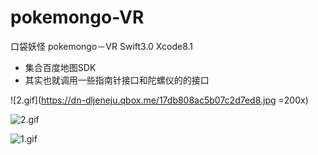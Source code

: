# pokemongo-VR
口袋妖怪 pokemongo－VR Swift3.0  Xcode8.1

- 集合百度地图SDK
- 其实也就调用一些指南针接口和陀螺仪的的接口


![2.gif](https://dn-dljeneju.qbox.me/17db808ac5b07c2d7ed8.jpg =200x)

![2.gif](https://dn-dljeneju.qbox.me/323bc7cde945209d1677.gif)

![1.gif](https://dn-dljeneju.qbox.me/1d3d83f0bc52453db179.gif)




